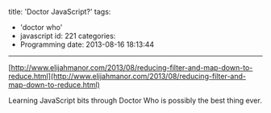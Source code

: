 title: 'Doctor JavaScript?'
tags:
  - 'doctor who'
  - javascript
id: 221
categories:
  - Programming
date: 2013-08-16 18:13:44
---

[http://www.elijahmanor.com/2013/08/reducing-filter-and-map-down-to-reduce.html](http://www.elijahmanor.com/2013/08/reducing-filter-and-map-down-to-reduce.html)

Learning JavaScript bits through Doctor Who is possibly the best thing ever.